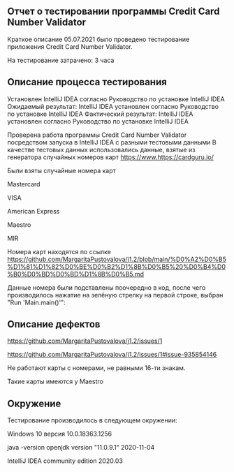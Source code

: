 ## Отчет о тестировании программы Credit Card Number Validator

Краткое описание
05.07.2021 было проведено тестирование приложения Credit Card Number Validator.

На тестирование затрачено: 3 часа


## Описание процесса тестирования


Установлен IntelliJ IDEA согласно Руководство по установке IntelliJ IDEA
Ожидаемый результат: IntelliJ IDEA установлен  согласно Руководство по установке IntelliJ IDEA
Фактический  результат: IntelliJ IDEA установлен согласно Руководство по установке IntelliJ IDEA

Проверена работа программы Credit Card Number Validator посредством запуска в IntelliJ IDEA с разными тестовыми данными
В качестве тестовых данных использовались данные, взятые из генератора случайных номеров карт https://www.https://cardguru.io/

Были взяты  случайные номера карт 

Mastercard 

VISA

American Express

Maestro

MIR

Номера карт находятся по ссылке https://github.com/MargaritaPustovalova/j1.2/blob/main/%D0%A2%D0%B5%D1%81%D1%82%D0%BE%D0%B2%D1%8B%D0%B5%20%D0%B4%D0%B0%D0%BD%D0%BD%D1%8B%D0%B5.md 


Данные номера были подставлены  поочередно в код, после чего производилось нажатие на зелёную стрелку на первой строке, выбран "Run 'Main.main()'":

## Описание дефектов 

https://github.com/MargaritaPustovalova/j1.2/issues/1 

https://github.com/MargaritaPustovalova/j1.2/issues/1#issue-935854146

Не работают карты с номерами, не равными 16-ти знакам. 

Такие карты имеются у Maestro

## Окружение

Тестирование производилось в следующем окружении:

Windows 10 версия 10.0.18363.1256

java -version openjdk version "11.0.9.1" 2020-11-04

IntelliJ IDEA community edition 2020.03 
